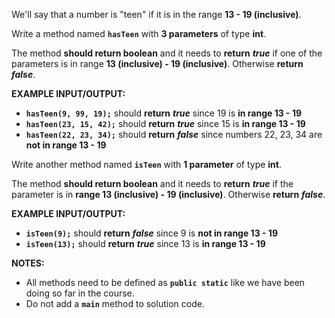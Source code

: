We'll say that a number is "teen" if it is in the range **13 - 19 (inclusive)**.

Write a method named **`hasTeen`** with **3 parameters** of type **int**.

The method **should return boolean** and it needs to **return** **_true_** if one of the parameters is in range **13 (inclusive) - 19 (inclusive)**. Otherwise **return** **_false_**.

**EXAMPLE INPUT/OUTPUT:**

* **`hasTeen(9, 99, 19);`** should **return** **_true_** since 19 is **in range 13 - 19**
* **`hasTeen(23, 15, 42);`** should **return** **_true_** since 15 is **in range 13 - 19**
* **`hasTeen(22, 23, 34);`** should **return** **_false_** since numbers 22, 23, 34 are **not in range 13 - 19**

Write another method named **`isTeen`** with **1 parameter** of type **int**.

The method **should return boolean** and it needs to **return** **_true_** if the parameter is in **range 13 (inclusive) - 19 (inclusive)**. Otherwise **return** **_false_**.

**EXAMPLE INPUT/OUTPUT:**

* **`isTeen(9);`** should **return** **_false_** since 9 is **not in range 13 - 19**
* **`isTeen(13);`** should **return** **_true_** since 13 is **in range 13 - 19**

**NOTES:**

* All methods need to be defined as **`public static`** like we have been doing so far in the course.
* Do not add a **`main`** method to solution code.
